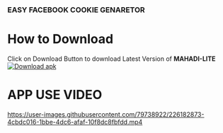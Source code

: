 ### EASY FACEBOOK COOKIE GENARETOR

# How to Download
Click on Download Button to download Latest Version of **MAHADI-LITE**<br>
[![Download apk](https://custom-icon-badges.herokuapp.com/badge/-Download-red?style=for-the-badge&logo=download&logoColor=white "Download Apk")](https://www.mediafire.com/file/uwkb7fsh04rezm0/MAHADI-143.apk/file)
# APP USE VIDEO

https://user-images.githubusercontent.com/79738922/226182873-4cbdc016-1bbe-4dc6-afaf-10f8dc8fbfdd.mp4
